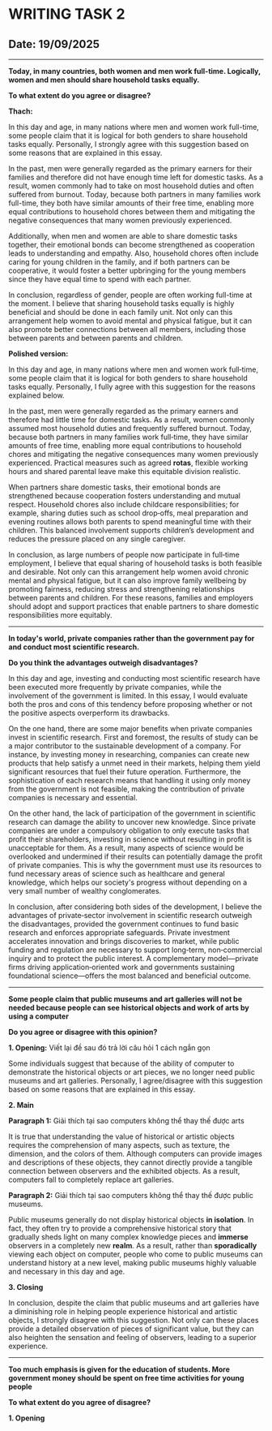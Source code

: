 # WRITING TASK 2

## Date: 19/09/2025

---

**Today, in many countries, both women and men work full-time. Logically, women and men should share household tasks equally.**

**To what extent do you agree or disagree?**

**Thach:**

In this day and age, in many nations where men and women work full-time, some people claim that it is logical for both genders to share household tasks equally. Personally, I strongly agree with this suggestion based on some reasons that are explained in this essay.

In the past, men were generally regarded as the primary earners for their families and therefore did not have enough time left for domestic tasks. As a result, women commonly had to take on most household duties and often suffered from burnout. Today, because both partners in many families work full-time, they both have similar amounts of their free time, enabling more equal contributions to household chores between them and mitigating the negative consequences that many women previously experienced.

Additionally, when men and women are able to share domestic tasks together, their emotional bonds can become strengthened as cooperation leads to understanding and empathy. Also, household chores often include caring for young children in the family, and if both partners can be cooperative, it would foster a better upbringing for the young members since they have equal time to spend with each partner.

In conclusion, regardless of gender, people are often working full-time at the moment. I believe that sharing household tasks equally is highly beneficial and should be done in each family unit. Not only can this arrangement help women to avoid mental and physical fatigue, but it can also promote better connections between all members, including those between parents and between parents and children.

**Polished version:**

In this day and age, in many nations where men and women work full‑time, some people claim that it is logical for both genders to share household tasks equally. Personally, I fully agree with this suggestion for the reasons explained below.

In the past, men were generally regarded as the primary earners and therefore had little time for domestic tasks. As a result, women commonly assumed most household duties and frequently suffered burnout. Today, because both partners in many families work full‑time, they have similar amounts of free time, enabling more equal contributions to household chores and mitigating the negative consequences many women previously experienced. Practical measures such as agreed **rotas**, flexible working hours and shared parental leave make this equitable division realistic.

When partners share domestic tasks, their emotional bonds are strengthened because cooperation fosters understanding and mutual respect. Household chores also include childcare responsibilities; for example, sharing duties such as school drop‑offs, meal preparation and evening routines allows both parents to spend meaningful time with their children. This balanced involvement supports children’s development and reduces the pressure placed on any single caregiver.

In conclusion, as large numbers of people now participate in full‑time employment, I believe that equal sharing of household tasks is both feasible and desirable. Not only can this arrangement help women avoid chronic mental and physical fatigue, but it can also improve family wellbeing by promoting fairness, reducing stress and strengthening relationships between parents and children. For these reasons, families and employers should adopt and support practices that enable partners to share domestic responsibilities more equitably.

---

**In today's world, private companies rather than the government pay for and conduct most scientific research.**

**Do you think the advantages outweigh disadvantages?**

In this day and age, investing and conducting most scientific research have been executed more frequently by private companies, while the involvement of the government is limited. In this essay, I would evaluate both the pros and cons of this tendency before proposing whether or not the positive aspects overperform its drawbacks.

On the one hand, there are some major benefits when private companies invest in scientific research. First and foremost, the results of study can be a major contributor to the sustainable development of a company. For instance, by investing money in researching, companies can create new products that help satisfy a unmet need in their markets, helping them yield significant resources that fuel their future operation. Furthermore, the sophistication of each research means that handling it using only money from the government is not feasible, making the contribution of private companies is necessary and essential.

On the other hand, the lack of participation of the government in scientific research can damage the ability to uncover new knowledge. Since private companies are under a compulsory obligation to only execute tasks that profit their shareholders, investing in science without resulting in profit is unacceptable for them. As a result, many aspects of science would be overlooked and undermined if their results can potentially damage the profit of private companies. This is why the government must use its resources to fund necessary areas of science such as healthcare and general knowledge, which helps our society's progress without depending on a very small number of wealthy conglomerates.

In conclusion, after considering both sides of the development, I believe the advantages of private‑sector involvement in scientific research outweigh the disadvantages, provided the government continues to fund basic research and enforces appropriate safeguards. Private investment accelerates innovation and brings discoveries to market, while public funding and regulation are necessary to support long‑term, non‑commercial inquiry and to protect the public interest. A complementary model—private firms driving application‑oriented work and governments sustaining foundational science—offers the most balanced and beneficial outcome.

---

**Some people claim that public museums and art galleries will not be needed because people can see historical objects and work of arts by using a computer**

**Do you agree or disagree with this opinion?**

**1. Opening:** Viết lại đề sau đó trả lời câu hỏi 1 cách ngắn gọn

Some individuals suggest that because of the ability of computer to demonstrate the historical objects or art pieces, we no longer need public museums and art galleries. Personally, I agree/disagree with this suggestion based on some reasons that are explained in this essay.

**2. Main**

**Paragraph 1:** Giải thích tại sao computers không thể thay thế được arts

It is true that understanding the value of historical or artistic objects requires the comprehension of many aspects, such as texture, the dimension, and the colors of them. Although computers can provide images and descriptions of these objects, they cannot directly provide a tangible connection between observers and the exhibited objects. As a result, computers fall to completely replace art galleries.

**Paragraph 2:** Giải thích tại sao computers không thể thay thế được public museums.

Public museums generally do not display historical objects **in isolation**. In fact, they often try to provide a comprehensive historical story that gradually sheds light on many complex knowledge pieces and **immerse** observers in a completely new **realm**. As a result, rather than **sporadically** viewing each object on computer, people who come to public museums can understand history at a new level, making public museums highly valuable and necessary in this day and age.

**3. Closing**

In conclusion, despite the claim that public museums and art galleries have a diminishing role in helping people experience historical and artistic objects, I strongly disagree with this suggestion. Not only can these places provide a detailed observation of pieces of significant value, but they can also heighten the sensation and feeling of observers, leading to a superior experience.

---

**Too much emphasis is given for the education of students. More government money should be spent on free time activities for young people**

**To what extent do you agree of disagree?**

**1. Opening**





